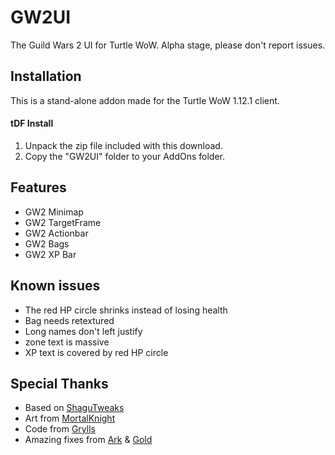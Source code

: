 # GW2UI
The Guild Wars 2 UI for Turtle WoW. Alpha stage, please don't report issues.

## Installation
This is a stand-alone addon made for the Turtle WoW 1.12.1 client. 

#### tDF Install
1. Unpack the zip file included with this download.
2. Copy the "GW2UI" folder to your AddOns folder.

## Features
- GW2 Minimap
- GW2 TargetFrame
- GW2 Actionbar
- GW2 Bags
- GW2 XP Bar

## Known issues
- The red HP circle shrinks instead of losing health
- Bag needs retextured
- Long names don't left justify
- zone text is massive
- XP text is covered by red HP circle

## Special Thanks
- Based on [ShaguTweaks](https://shagu.org/ShaguTweaks/)
- Art from [MortalKnight](https://github.com/Mortalknight/GW2_UI)
- Code from [Grylls](https://github.com/GryllsAddons/ShaguTweaks-mods)
- Amazing fixes from [Ark](https://github.com/CrimsonHollow/tDF-more-mods) & [Gold](https://github.com/G0ldhart)
